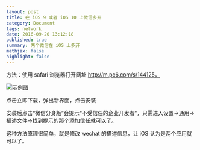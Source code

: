 ```yaml
---
layout: post
title: 在 iOS 9 或者 iOS 10 上微信多开
category: Document
tags: network
date: 2016-09-20 13:12:18
published: true
summary: 两个微信在 iOS 上多开
mathjax: false
highlight: false
---
```


方法：使用 safari 浏览器打开网址 http://m.pc6.com/s/144125，

![示例图](http://images.weiphone.net/data/attachment/forum/201601/06/185630o7bhoogip7npp22p.png)

点击立即下载，弹出新界面，点击安装

安装后点击“微信分身版”会提示“不受信任的企业开发者”，只需进入设置->通用->描述文件->找到提示的那个添加信任就可以了。

这种方法原理很简单，就是修改 wechat 的描述信息，让 iOS 认为是两个应用就可以了。
